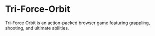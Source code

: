 # Tri-Force-Orbit
Tri-Force Orbit is an action-packed browser game featuring grappling, shooting, and ultimate abilities.
